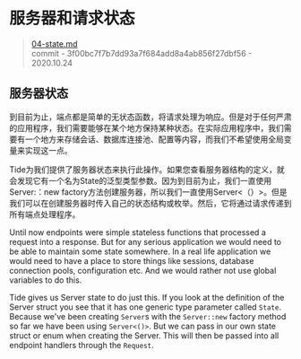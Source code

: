 # 服务器和请求状态

> [04-state.md](https://github.com/http-rs/tide-book/blob/main/src/04-state.md)
> <br />
> commit - 3f00bc7f7b7dd93a7f684add8a4ab856f27dbf56 - 2020.10.24

## 服务器状态

到目前为止，端点都是简单的无状态函数，将请求处理为响应。但是对于任何严肃的应用程序，我们需要能够在某个地方保持某种状态。在实际应用程序中，我们需要有一个地方来存储会话、数据库连接池、配置等内容，而我们不希望使用全局变量来实现这一点。


Tide为我们提供了服务器状态来执行此操作。如果您查看服务器结构的定义，就会发现它有一个名为State的泛型类型参数。因为到目前为止，我们一直使用Server:：new factory方法创建服务器，所以我们一直使用Server<（）>。但是我们可以在创建服务器时传入自己的状态结构或枚举。然后，它将通过请求传递到所有端点处理程序。

Until now endpoints were simple stateless functions that processed a request into a response. But for any serious application we would need to be able to maintain some state somewhere. In a real life application we would need to have a place to store things like sessions, database connection pools, configuration etc. And we would rather not use global variables to do this.

Tide gives us Server state to do just this. If you look at the definition of the Server struct you see that it has one generic type parameter called `State`. Because we've been creating `Server`s with the `Server::new` factory method so far we have been using `Server<()>`. But we can pass in our own state struct or enum when creating the Server. This will then be passed into all endpoint handlers through the `Request`.
